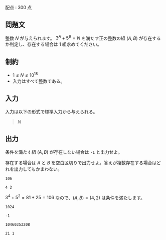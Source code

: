 配点 : $300$ 点

## 問題文

整数 $N$ が与えられます。
$3^A + 5^B = N$ を満たす正の整数の組 $(A, B)$ が存在するか判定し、存在する場合は $1$ 組求めてください。

## 制約

- $1 \leq N \leq 10^{18}$
- 入力はすべて整数である。

## 入力

入力は以下の形式で標準入力から与えられる。

> $N$

## 出力

条件を満たす組 $(A, B)$ が存在しない場合は `-1` と出力せよ。

存在する場合は $A$ と $B$ を空白区切りで出力せよ。答えが複数存在する場合はどれを出力してもかまわない。

```input1
106
```

```output1
4 2
```

$3^4 + 5^2 = 81 + 25 = 106$ なので、$(A, B) = (4, 2)$ は条件を満たします。

```input2
1024
```

```output2
-1
```

```input3
10460353208
```

```output3
21 1
```